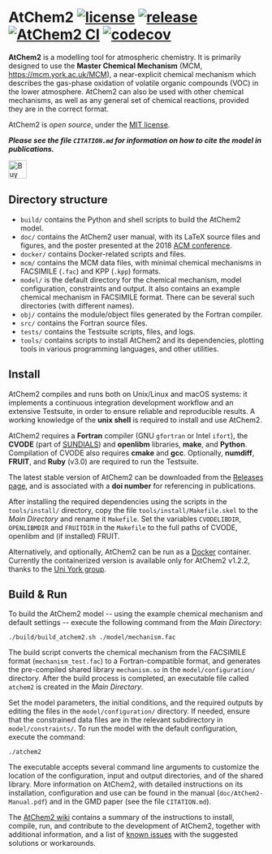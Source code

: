AtChem2 [![license](https://img.shields.io/github/license/AtChem/AtChem2?color=blue)](https://github.com/AtChem/AtChem2/blob/master/LICENSE) [![release](https://img.shields.io/github/v/release/AtChem/AtChem2?color=blue)](https://github.com/AtChem/AtChem2/releases) [![AtChem2 CI](https://github.com/AtChem/AtChem2/actions/workflows/ci.yml/badge.svg)](https://github.com/AtChem/AtChem2/actions/workflows/ci.yml) [![codecov](https://codecov.io/gh/AtChem/AtChem2/graph/badge.svg)](https://codecov.io/gh/AtChem/AtChem2)
=======


**AtChem2** is a modelling tool for atmospheric chemistry. It is primarily designed to use the **Master Chemical Mechanism** (MCM, https://mcm.york.ac.uk/MCM), a near-explicit chemical mechanism which describes the gas-phase oxidation of volatile organic compounds (VOC) in the lower atmosphere. AtChem2 can also be used with other chemical mechanisms, as well as any general set of chemical reactions, provided they are in the correct format.

AtChem2 is _open source_, under the [MIT license](https://opensource.org/licenses/MIT).

**_Please see the file `CITATION.md` for information on how to cite the model in publications._**

<a href='https://ko-fi.com/I3I1JSFJF' target='_blank'><img height='36' style='border:0px;height:36px;' src='https://storage.ko-fi.com/cdn/kofi2.png?v=3' border='0' alt='Buy Me a Coffee at ko-fi.com' /></a>


Directory structure
-------------------

- `build/` contains the Python and shell scripts to build the AtChem2 model.
- `doc/` contains the AtChem2 user manual, with its LaTeX source files and figures, and the poster presented at the 2018 [ACM conference](https://acm.aqrc.ucdavis.edu).
- `docker/` contains Docker-related scripts and files.
- `mcm/` contains the MCM data files, with minimal chemical mechanisms in FACSIMILE (`.fac`) and KPP (`.kpp`) formats.
- `model/` is the default directory for the chemical mechanism, model configuration, constraints and output. It also contains an example chemical mechanism in FACSIMILE format. There can be several such directories (with different names).
- `obj/` contains the module/object files generated by the Fortran compiler.
- `src/` contains the Fortran source files.
- `tests/` contains the Testsuite scripts, files, and logs.
- `tools/` contains scripts to install AtChem2 and its dependencies, plotting tools in various programming languages, and other utilities.


Install
-------

AtChem2 compiles and runs both on Unix/Linux and macOS systems: it implements a continuous integration development workflow and an extensive Testsuite, in order to ensure reliable and reproducible results. A working knowledge of the **unix shell** is required to install and use AtChem2.

AtChem2 requires a **Fortran** compiler (GNU `gfortran` or Intel `ifort`), the **CVODE** (part of [SUNDIALS](https://computing.llnl.gov/projects/sundials)) and **openlibm** libraries, **make**, and **Python**. Compilation of CVODE also requires **cmake** and **gcc**. Optionally, **numdiff**, **FRUIT**, and **Ruby** (v3.0) are required to run the Testsuite.

The latest stable version of AtChem2 can be downloaded from the [Releases page](https://github.com/AtChem/AtChem2/releases), and is associated with a **doi number** for referencing in publications.

After installing the required dependencies using the scripts in the `tools/install/` directory, copy the file `tools/install/Makefile.skel` to the _Main Directory_ and rename it `Makefile`. Set the variables `CVODELIBDIR`, `OPENLIBMDIR` and `FRUITDIR` in the `Makefile` to the full paths of CVODE, openlibm and (if installed) FRUIT.

Alternatively, and optionally, AtChem2 can be run as a [Docker](https://www.docker.com/) container. Currently the containerized version is available only for AtChem2 v1.2.2, thanks to the [Uni York group](https://github.com/wacl-york/AtChem2/pkgs/container/atchem2).


Build & Run
-----------

To build the AtChem2 model -- using the example chemical mechanism and default settings -- execute the following command from the _Main Directory_:

```
./build/build_atchem2.sh ./model/mechanism.fac
```

The build script converts the chemical mechanism from the FACSIMILE format (`mechanism_test.fac`) to a Fortran-compatible format, and generates the pre-compiled shared library `mechanism.so` in the `model/configuration/` directory. After the build process is completed, an executable file called `atchem2` is created in the _Main Directory_.

Set the model parameters, the initial conditions, and the required outputs by editing the files in the `model/configuration/` directory. If needed, ensure that the constrained data files are in the relevant subdirectory in `model/constraints/`. To run the model with the default configuration, execute the command:

```./atchem2```

The executable accepts several command line arguments to customize the location of the configuration, input and output directories, and of the shared library. More information on AtChem2, with detailed instructions on its installation, configuration and use can be found in the manual (`doc/AtChem2-Manual.pdf`) and in the GMD paper (see the file `CITATION.md`).

The [AtChem2 wiki](https://github.com/AtChem/AtChem2/wiki) contains a summary of the instructions to install, compile, run, and contribute to the development of AtChem2, together with additional information, and a list of [known issues](https://github.com/AtChem/AtChem2/wiki/Known-Issues) with the suggested solutions or workarounds.

